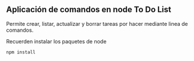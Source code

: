 

## Aplicación de comandos en node To Do List

Permite crear, listar, actualizar y borrar tareas por hacer mediante linea de comandos.

Recuerden instalar los paquetes de node

```
npm install
```